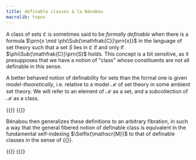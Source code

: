 ```yaml
---
title: definable classes à la Bénabou
macrolib: topos
---
```


A class of sets $\mathfrak{C}$ is sometimes said to be *formally
definable* when there is a formula $\prn{x \mid
\phi\Sub{\mathfrak{C}}\prn{x}}$ in the language of set theory such that a
set $S$ lies in $\mathfrak{C}$ if and only if
$\phi\Sub{\mathfrak{C}}\prn{S}$ holds. This concept is a bit sensitive, as
it presupposes that we have a notion of "class" whose constituents are not
all definable in this sense.

A better behaved notion of definability for sets than the formal one is
given *model-theoretically*, i.e. relative to a model $\mathscr{M}$ of set
theory in some ambient set theory. We will refer to
an element of $\mathscr{M}$ as a set, and a subcollection of $\mathscr{M}$
as a class.

{{<child frct-002U>}}
{{<child frct-002V>}}

Bénabou then generalizes these definitions to an arbitrary fibration,
in such a way that the general fibered notion of definable class is
equivalent in the fundamental self-indexing $\SelfIx{\mathscr{M}}$ to that of definable classes in the sense of {{<cref frct-002V>}}.

{{<child frct-002Q>}}
{{<child frct-002S>}}
